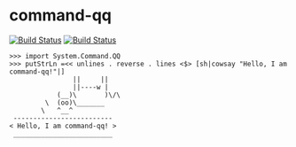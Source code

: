 # command-qq
[![Build Status](https://secure.travis-ci.org/biegunka/command-qq.png?branch=master)](http://travis-ci.org/biegunka/command-qq)
[![Build Status](https://drone.io/github.com/biegunka/command-qq/status.png)](https://drone.io/github.com/biegunka/command-qq/latest)

```
>>> import System.Command.QQ
>>> putStrLn =<< unlines . reverse . lines <$> [sh|cowsay "Hello, I am command-qq!"|]
                ||     ||
                ||----w |
            (__)\       )\/\
         \  (oo)\_______
        \   ^__^
 -------------------------
< Hello, I am command-qq! >
 _________________________
```

